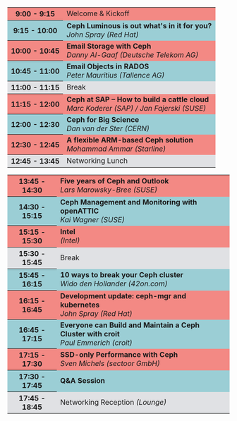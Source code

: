 <table class="cephdays--timetable" width="100%">
<tbody>
 <tr bgcolor="#F38984"><th align="center">9:00 - 9:15</th><td>Welcome &amp; Kickoff</td></tr>
 <tr bgcolor="#9BCED5"><th align="center">9:15 - 10:00</th><td><b>Ceph Luminous is out what's in it for you?</b><br> <i>John Spray (Red Hat)</i></td></tr>
 <tr bgcolor="#F38984"><th align="center">10:00 - 10:45</th><td><b>Email Storage with Ceph</b><br><i>Danny Al-Gaaf (Deutsche Telekom AG)</i></td></tr>
 <tr bgcolor="#9BCED5"><th align="center">10:45 - 11:00</th><td><b>Email Objects in RADOS</b><br><i>Peter Mauritius (Tallence AG)</i></td></tr>
 <tr bgcolor="#E0E1E4"><th align="center">11:00 - 11:15</th><td>Break</td></tr>
 <tr bgcolor="#F38984"><th align="center">11:15 - 12:00</th><td><b>Ceph at SAP – How to build a cattle cloud</b><br><i>Marc Koderer (SAP) / Jan Fajerski (SUSE)</i></td></tr>
 <tr bgcolor="#9BCED5"><th align="center">12:00 - 12:30</th><td><b>Ceph for Big Science</b><br> <i>Dan van der Ster (CERN)</i></td></tr>
 <tr bgcolor="#F38984"><th align="center">12:30 - 12:45</th><td><b>A flexible ARM-based Ceph solution</b><br> <i>Mohammad Ammar (Starline)</i><br></td></tr>
 <tr bgcolor="#E0E1E4"><th align="center">12:45 - 13:45</th><td>Networking Lunch</td></tr>
</tbody>
</table>


<table class="cephdays--timetable" width="100%">
<tbody>
 <tr bgcolor="#F38984"><th align="center">13:45 - 14:30</th><td><b>Five years of Ceph and Outlook</b><br> <i>Lars Marowsky-Bree (SUSE)</i></td></tr>
 <tr bgcolor="#9BCED5"><th align="center">14:30 - 15:15</th><td><b>Ceph Management and Monitoring with openATTIC</b><br> <i>Kai Wagner (SUSE)</i></td></tr>
 <tr bgcolor="#F38984"><th align="center">15:15 - 15:30</th><td><b>Intel</b><br> <i>(Intel)</i></td></tr>
 <tr bgcolor="#E0E1E4"><th align="center">15:30 - 15:45</th><td>Break</td></tr>
 <tr bgcolor="#9BCED5"><th align="center">15:45 - 16:15</th><td><b>10 ways to break your Ceph cluster</b><br> <i>Wido den Hollander (42on.com)</i></td></tr>
 <tr bgcolor="#F38984"><th align="center">16:15 - 16:45</th><td><b>Development update: ceph-mgr and kubernetes</b><br> <i>John Spray (Red Hat)</i></td></tr>
 <tr bgcolor="#9BCED5"><th align="center">16:45 - 17:15</th><td><b>Everyone can Build and Maintain a Ceph Cluster with croit</b><br> <i>Paul Emmerich (croit)</i></td></tr>
 <tr bgcolor="#F38984"><th align="center">17:15 - 17:30</th><td><b>SSD-only Performance with Ceph</b><br> <i>Sven Michels (sectoor GmbH)</i></td></tr>
 <tr bgcolor="#9BCED5"><th align="center">17:30 - 17:45</th><td><b>Q&A Session</b></td></tr>
 <tr bgcolor="#E0E1E4"><th align="center">17:45 - 18:45</th><td>Networking Reception <i>(Lounge)</i></td></tr>
</tbody>
</table>
